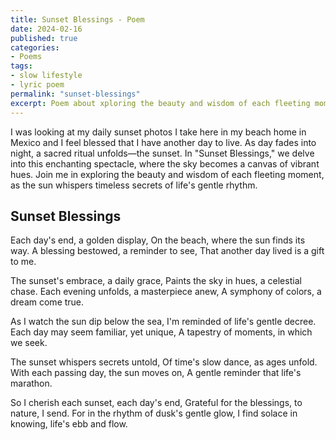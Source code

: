 ```yaml
---
title: Sunset Blessings - Poem
date: 2024-02-16
published: true
categories:
- Poems
tags:
- slow lifestyle
- lyric poem
permalink: "sunset-blessings"
excerpt: Poem about xploring the beauty and wisdom of each fleeting moment.
---
```

I was looking at my daily sunset photos I take here in my beach home in Mexico and I feel blessed that I have another day to live. As day fades into night, a sacred ritual unfolds—the sunset. In "Sunset Blessings," we delve into this enchanting spectacle, where the sky becomes a canvas of vibrant hues. Join me in exploring the beauty and wisdom of each fleeting moment, as the sun whispers timeless secrets of life's gentle rhythm.

## Sunset Blessings
Each day's end, a golden display,
On the beach, where the sun finds its way.
A blessing bestowed, a reminder to see,
That another day lived is a gift to me.

The sunset's embrace, a daily grace,
Paints the sky in hues, a celestial chase.
Each evening unfolds, a masterpiece anew,
A symphony of colors, a dream come true.

As I watch the sun dip below the sea,
I'm reminded of life's gentle decree.
Each day may seem familiar, yet unique,
A tapestry of moments, in which we seek.

The sunset whispers secrets untold,
Of time's slow dance, as ages unfold.
With each passing day, the sun moves on,
A gentle reminder that life's marathon.

So I cherish each sunset, each day's end,
Grateful for the blessings, to nature, I send.
For in the rhythm of dusk's gentle glow,
I find solace in knowing, life's ebb and flow.